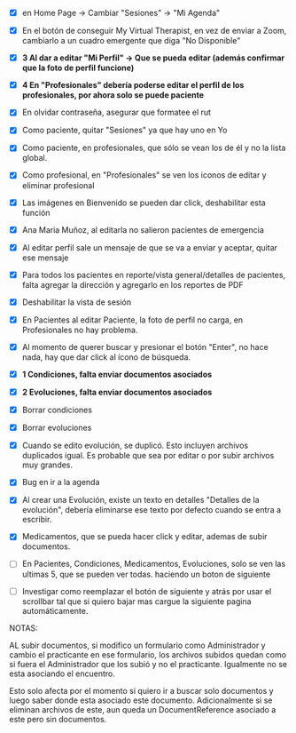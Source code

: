 - [x] en Home Page -> Cambiar "Sesiones" -> "Mi Agenda"
- [x] En el botón de conseguir My Virtual Therapist, en vez de enviar a Zoom, cambiarlo a un cuadro emergente que diga "No Disponible"

- [x] **3 Al dar a editar "Mi Perfil" -> Que se pueda editar (además confirmar que la foto de perfil funcione)**
- [x] **4 En "Profesionales" debería poderse editar el perfil de los profesionales, por ahora solo se puede paciente**
- [x] En olvidar contraseña, asegurar que formatee el rut

- [x] Como paciente, quitar "Sesiones" ya que hay uno en Yo
- [x] Como paciente, en profesionales, que sólo se vean los de él y no la lista global.

- [x] Como profesional, en "Profesionales" se ven los iconos de editar y eliminar profesional

- [x] Las imágenes en Bienvenido se pueden dar click, deshabilitar esta función

- [x] Ana Maria Muñoz, al editarla no salieron pacientes de emergencia
- [x] Al editar perfil sale un mensaje de que se va a enviar y aceptar, quitar ese mensaje

- [x] Para todos los pacientes en reporte/vista general/detalles de pacientes, falta agregar la dirección y agregarlo en los reportes de PDF

- [x] Deshabilitar la vista de sesión

- [x] En Pacientes al editar Paciente, la foto de perfil no carga, en Profesionales no hay problema.
- [x] Al momento de querer buscar y presionar el botón "Enter", no hace nada, hay que dar click al ícono de búsqueda.

- [x] **1 Condiciones, falta enviar documentos asociados**
- [x] **2 Evoluciones, falta enviar documentos asociados**
- [x] Borrar condiciones
- [x] Borrar evoluciones
- [x] Cuando se edito evolución, se duplicó. Esto incluyen archivos duplicados igual. Es probable que sea por editar o por subir archivos muy grandes.
- [x] Bug en ir a la agenda
- [x] Al crear una Evolución, existe un texto en detalles "Detalles de la evolución", debería eliminarse ese texto por defecto cuando se entra a escribir.
- [x] Medicamentos, que se pueda hacer click y editar, ademas de subir documentos.
- [ ] En Pacientes, Condiciones, Medicamentos, Evoluciones, solo se ven las ultimas 5, que se pueden ver todas. haciendo un boton de siguiente
- [ ] Investigar como reemplazar el botón de siguiente y atrás por usar el scrollbar tal que si quiero bajar mas cargue la siguiente pagina automáticamente.

NOTAS:

AL subir documentos, si modifico un formulario como Administrador y cambio el practicante en ese formulario, los archivos subidos quedan como si fuera el Administrador que los subió y no el practicante.
Igualmente no se esta asociando el encuentro.

Esto solo afecta por el momento si quiero ir a buscar solo documentos y luego saber donde esta asociado este documento.
Adicionalmente si se eliminan archivos de este, aun queda un DocumentReference asociado a este pero sin documentos.
